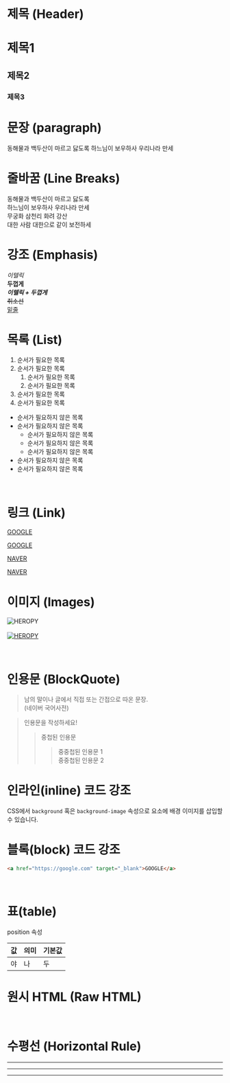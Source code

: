 # 제목 (Header)

# 제목1
## 제목2
### 제목3
 

 # 문장 (paragraph)

 동해물과 백두산이 마르고 닳도록
 하느님이 보우하사 우리나라 만세

# 줄바꿈 (Line Breaks)

  동해물과 백두산이 마르고 닳도록  
  하느님이 보우하사 우리나라 만세  
  무궁화 삼천리 화려 강산 <br/>
  대한 사람 대한으로 같이 보전하세

  # 강조 (Emphasis)

  _이텔릭_  
  **두껍게**  
 **_이텔릭 + 두껍게_**  
 ~~취소선~~  
 <u>밑줄</u>

 # 목록 (List)

1. 순서가 필요한 목록
1. 순서가 필요한 목록
    1. 순서가 필요한 목록
    1. 순서가 필요한 목록
1. 순서가 필요한 목록
2. 순서가 필요한 목록

- 순서가 필요하지 않은 목록
- 순서가 필요하지 않은 목록
    - 순서가 필요하지 않은 목록
    - 순서가 필요하지 않은 목록
    - 순서가 필요하지 않은 목록
- 순서가 필요하지 않은 목록
- 순서가 필요하지 않은 목록  

<br/>

# 링크 (Link)

<a href="https://google.com">GOOGLE</a>  

[GOOGLE](https://google.com)

<a href="https://naver.com" title="Naver로 이동!">NAVER</a>

[NAVER](https://naver.com "Naver로 이동!")


# 이미지 (Images)

![HEROPY](https://heropy.blog/css/images/logo.png)  
<br/>
[![HEROPY](https://heropy.blog/css/images/logo.png)](https://heropy.blog/)

<br/>

# 인용문 (BlockQuote)

> 남의 말이나 글에서 직접 또는 간접으로 따온 문장.  
> (네이버 국어사전)

>인용문을 작성하세요!
>>중첩된 인용문
>>>중중첩된 인용문 1  
>>>중중첩된 인용문 2

# 인라인(inline) 코드 강조

CSS에서 `background` 혹은 `background-image` 속성으로 요소에 배경 이미지를 삽입할 수 있습니다.

# 블록(block) 코드 강조

```html
<a href="https://google.com" target="_blank">GOOGLE</a>  
```
<br/>

# 표(table)

position 속성

값|의미|기본값
--|--|--
야|나|두


# 원시 HTML (Raw HTML)

<br/>

# 수평선 (Horizontal Rule)

---
***
___